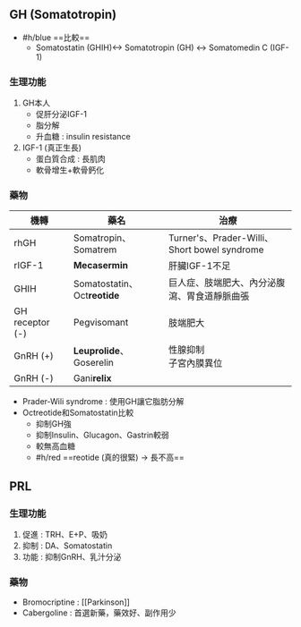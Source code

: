 ## GH (Somatotropin)
- #h/blue ==比較==
	- Somatostatin (GHIH)<-> Somatotropin (GH) <-> Somatomedin C (IGF-1)
### 生理功能
1. GH本人
	- 促肝分泌IGF-1
	- 脂分解
	- 升血糖 : insulin resistance
2. IGF-1 (真正生長)
	- 蛋白質合成 : 長肌肉
	- 軟骨增生+軟骨鈣化
### 藥物
| 機轉 | 藥名 | 治療 |
| ---- | ---- | ---- |
| rhGH | Somatropin、Somatrem | Turner's、Prader-Willi、Short bowel syndrome |
| rIGF-1 | **Mecasermin** | 肝臟IGF-1不足 |
| GHIH | Somatostatin、Oct**reotide** | 巨人症、肢端肥大、內分泌腹瀉、胃食道靜脈曲張 |
| GH receptor (-) | Pegvisomant | 肢端肥大 |
| GnRH (+) | **Leuprolide**、Goserelin | 性腺抑制<br>子宮內膜異位 |
| GnRH (-) | Gani**relix** |  |
- Prader-Wili syndrome : 使用GH讓它脂肪分解
- Octreotide和Somatostatin比較
	- 抑制GH強
	- 抑制Insulin、Glucagon、Gastrin較弱
	- 較無高血糖
	- #h/red ==reotide (真的很緊) -> 長不高==
## PRL
### 生理功能
1. 促進 : TRH、E+P、吸奶
2. 抑制 : DA、Somatostatin
3. 功能 : 抑制GnRH、乳汁分泌
### 藥物
- Bromocriptine : [[Parkinson]]
- Cabergoline : 首選新藥，藥效好、副作用少

